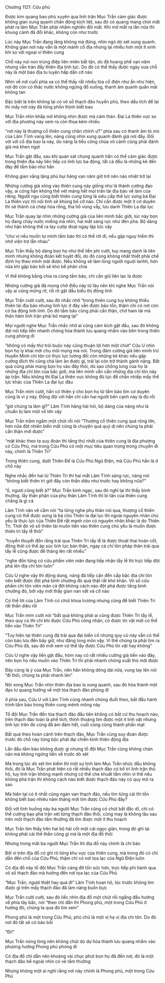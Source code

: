 




Chương 1121: Cửu phủ


Được kim quang bao phủ xuyên qua linh trận Mục Trần cảm giác được không gian xung quanh chấn động kịch liệt, sau đó có quang mang chói mắt phát ra làm Mục Trần phải nhắm nghiền đôi mắt. Khi mở mắt ra lần nữa thì khung cảnh đã đổi khác, không còn như trước

Lúc này Mục Trần đang lăng không mà đứng, nhìn ngó dò xét xung quanh. Không gian nơi này vẫn là một mảnh cổ địa nhưng lại nhiều hơn một ít sinh khí so với ngoại vi thiên cung

Chỗ này núi non trùng điệp liên miên bất tận, dù đã hoang phế vạn năm nhưng vẫn tràn đầy thiên địa linh lực. Do đó có thể thấy được ngày xưa chỗ này là một bảo địa tu luyện hấp dẫn cỡ nào

Nhìn về nơi cuối phía xa có thể thấy rất nhiều tòa cổ điện như ẩn như hiện, nơi đó còn có thác nước không ngừng đổ xuống, thanh âm quanh quẩn mãi không tan

Đặc biệt là trên không lại có vô số thạch đảo huyền phù, theo dấu tích để lại thì mấy nơi này đã từng phồn thịnh biết bao

Mục Trần nhìn khắp nơi không nhịn được mà cảm thán. Đại La thiên vực so với địa phương này xem ra còn thua kém nhiều

“nơi này là thượng cổ thiên cung chân chính ư?” phía sau có thanh âm tò mò của Lâm Tĩnh vang lên, nàng cũng nhìn xung quanh đánh giá nơi đây. Đối với với cổ địa bao la này, dù nàng là tiểu công chúa võ cảnh cũng phải đánh giá mà khen ngợi

Mục Trần gật đầu, sau khi quan sát chung quanh hắn có thể cảm giác được trong thiên địa này liên tiếp có linh lực ba động, tất cả đều là những kẻ đến đây để tầm bảo như hắn

Không gian vắng lặng phủ bụi hàng vạn năm giờ trở nên náo nhiệt trở lại

Những cường giả xông vào thiên cung này giống như là thành cường đạo vậy, ai cũng hận không thể vét máng hết mọi trân tài địa bảo về làm của riêng. Người ngu cũng biết thiên cung từng là siêu cấp thế lực xưng bá Đại La thiên vực thì nội tình sẽ khủng bố cỡ nào. Chỉ cần được một ít cơ duyên thì sẽ thành cá chép hóa rồng, tha hồ vùng vẫy, lưu danh Thiên La đại lục

Mục Trần quay lại nhìn những cường giả của liên minh bắc giới, lúc này bọn họ đang chảy nước miếng mà nhìn, hai mắt sáng rực như đèn pha. Bộ dáng như hận không thể ra tay cướp đoạt ngay lập tức vậy

“chư vị nếu muốn tự mình tầm bảo thì có thể rời đi, nếu gặp nguy hiểm thì nhớ viện trợ lẫn nhau”

Mục Trần thấy bộ dáng bọn họ như thế liền phì cười, tuy mang danh là liên minh nhưng không đoàn kết tuyệt đối, do đó cũng không nhất thiết phải chế định họ theo mình mãi được. Nếu không sẽ làm lòng người nguội lanhh, hơn nữa khi gặp bảo bối sẽ khó bề phân chia

Vì thế không bằng chia ra cùng tầm bảo, chỉ cần giữ liên lạc là được

Những cường giả đã mong chờ điều này từ lâu nên khi nghe Mục Trần nói vậy ai cũng mừng rỡ, rối rít gật đầu biểu thị đồng tình

Mục Trần cười cười, sau đó nhắc nhở “trong thiên cung tuy không thiếu thiên tài địa bảo nhưng linh lực ở đây vẫn được bảo tồn, thậm chí có nơi còn có ba động linh linh. Do đó tầm bảo cũng phải cẩn thận, chớ ham tài mà thân hãm linh trận phải bỏ mạng lại”

Mọi người nghe Mục Trần nhắc nhở ai cũng cảm kích gật đầu, sau đó không đợi nói tiếp liền nhanh chóng hóa thành lưu quang nhắm vào bên trong thiên cung phóng đi

“không có mấy thứ trói buộc này cũng thuận lợi hơn một chút” Cửu U nhìn bọn họ ly khai mới chu môi mọng mà nói. Trong đám cường giả liên minh trừ Huyền Minh chí tôn có thực lực tương đối còn những kẻ khác nếu gặp cường địch thì cũng chả làm ăn được gì, trái lại còn trở thành gánh nặng. Bất quá cũng phải mang bọn họ vào đây thôi, dù sao chống lưng của họ là những địa chí tôn của bắc giới, mà liên minh vẫn cần những địa chí tôn này áp trận. Nếu không thì Đại La thiên vực không đủ lực để chấn nhiếp mấy thế lực khác của Thiên La đại lục đâu

Mục Trần mỉm cười, hắn có thiện ý cho bọn họ từ tầm bảo tìm cơ duyên cũng là vì ý này. Đồng đội với hắn chỉ cần hai người bên cạnh này là đủ rồi

“giờ chúng ta làm gì?” Lâm Tĩnh hăng hái hỏi, bộ dáng của nàng như là chuẩn bị làm một vố lớn vậy

Mục Trần trầm ngâm một chút rồi nói “Thượng cổ thiên cung quá rộng lớn, hơn nữa đột nhiên biến mất cũng là chuyện quá quỷ dị nên chúng ta phải cẩn thận mới được”

“mặt khác theo ta suy đoán thì tầng thứ nhất của thiên cung là địa phương có Cửu Phủ, mà trong Cửu Phủ có một mục tiêu quan trọng trong chuyến đi này, chính là Thiên Trì”

Trong thiên cung, dưới Thiên Đế là Cửu Phủ Ngũ Điện, mà Cửu Phủ hẳn là ở chỗ này

Nghe nhắc đến hai từ Thiên Trì thì hai mắt Lâm Tĩnh sáng rực, nàng nói “không biết thiên trì giờ đây còn thần diệu như trước hay không nữa?”

“ồ, ngươi cũng biết à?” Mục Trần kinh ngạc, sau đó nghĩ lại thì thấy bình thường. lấy thân phận của phụ thân Lâm Tĩnh thì bí tân của thiên cung chẳng là gì cả

Lâm Tĩnh vân vê cằm nói “ta từng nghe phụ thân nói qua, thượng cổ thiên cung có thể được xưng là bá chủ Thiên la đại lục thì ngoài nguyên nhân chủ yếu là thực lực của Thiên Đế rất mạnh còn có nguyên nhân khác là do Thiên Trì. Thời đó vô số thiên tài muốn tiến vào thiên cung chủ yếu là muốn được thiên trì tẩy lễ thôi”

“truyền thuyết đồn rằng trải qua Thiên Trì tẩy lễ là được thoát thai hoán cốt, đồng thời có thể áp súc linh lực bản thân, ngay cả chí tôn pháp thân trải qua tẩy lễ cũng được đề thăng lên rất nhiều”

“nghe đồn từng có cửu phẩm viên mãn đang tiếp nhận tẩy lễ thì trực tiếp đột phá lên địa chí tôn luôn”

Cửu U nghe vậy thì động dung, nàng đã tiếp cận đến cấp bậc địa chí tôn nên biết được đột phá bình chướng đó quả thật rất khó khăn. Vô số cửu phẩm chí tôn viên mãn cả đời không cách nào đột phá được tầng bình chướng đó, bởi vậy mới thấy gian nan vất vả cỡ nào

Có thể lời của Lâm Tĩnh có chút khoa trương nhưng cũng để biết Thiên Trì rất thần diệu rồi

Mục Trần mìm cười nói “bất quá không phải ai cũng được Thiên Trì tẩy lễ, theo quy củ thì chỉ khi được Cửu Phủ công nhận, có được tín vật mới có thể tiến vào Thiên Trì”

“Tuy hiện tại thiên cung đã trải qua đại biến cố nhưng quy củ này vẫn có thể còn bảo lưu đến bây giờ, như đăng long môn vậy. Vì thế chúng ta phải tìm ra Cửu Phủ đã, sau đó mới xem có thể lấy được Cửu Phủ tín vật hay không”

Cửu U nghe vậy liền gật đầu, hôm nay có rất nhiều cường giả tiến vào đây, nên bọn họ nếu muốn vào Thiên Trì thì phải nhanh chóng xuất thủ mới được

Đây cũng là ý của Mục Trần, nên hắn không dông dài nữa, vung tay lên nói “đi thôi, chúng ta phải nhanh lên”

Nói xong Mục Trần nhìn thiên địa bao la xung quanh, sau đó hóa thành một đạo lư quang hướng về một tòa thạch đảo phóng đi

ở phía sau, Cửu U với Lâm Tĩnh cũng nhanh chóng đuổi theo, bắt đầu hành trình tầm bảo trong thiên cung mênh mông này

Tổ đội Mục Trần đến tòa thạch đảo đẩu tiên không có bất cứ thu hoạch nào, trên thạch đảo toàn là phế tích, thỉnh thoảng tìm được một ít linh vật nhưng linh lực trên đó cũng đã ảm đảm hết, cuối cùng cũng thành phấn mạt

Bất quá theo hoàn cảnh trên thạch đảo, Mục Trần cũng suy đoán được trước đó chỗ này từng bộc phát đại chiến kinh thiên động địa

Lần đầu tầm bảo không được gì nhưng tổ đội Mục Trần cũng không chán nản mà không ngừng tiến về trước dò xét

Mà trong lúc dò xét tìm kiếm thì một sự tình làm Mục Trần nhức đầu không thôi, đó là Mục Trần phát hiện có rất nhiều thạch đảo có bố trí linh trận thủ hộ, tuy linh trận không mạnh nhưng có thể che khuất tầm nhìn vì thế nếu không phá trận thì không cách nào biết được thạch đảo này có quy mô ra sao

Mà hiện tại có ít nhất cũng ngàn vạn thạch đảo, nếu tìm từng cái thì tốn không biết bao nhiêu năm tháng mới tìm được Cửu Phủ đây?

Đối với tình huống này ba người Mục Trần cũng có chút bất đắc dĩ, chỉ có thể cường bạo phá trận xét từng thạch đảo thôi, cũng may là không lâu sau trên một thạch đảo tầm thường đã tìm được một ít thu hoạch

Mục Trần tìm thấy trên hai bộ hài cốt một cái ngọc giản, trong đó ghi lại không phải cái thế thần công gì mà là một địa đồ thôi

Nhưng trong mắt ba người Mục Trần thì địa đồ này chính là chí bảo

Bởi vì trên địa đồ có ghi rõ từng khu vực của thiên cung, mà trong đó có chỉ dẫn đến chỗ của Cửu Phủ, thậm chí có nơi tọa lạc của Ngũ Điện luôn

Có địa đồ này tổ đội Mục Trần càng đỡ tốn sức hơn, trực tiếp phi hành qua vô số thạch đảo mà hướng đến nơi tọa lạc của Cửu Phủ

“Mục Trần, ngươi thiệt hay quá đi” Lâm Tĩnh hoan hô, lúc trước không tìm được gì trên mấy thạch đảo đã làm nàng buồn bực

Mục Trần cười cười, sau đó liếc nhìn địa đồ một chút rồi ngẩng đầu hướng về phía tây bắc, nói “theo chỉ dẫn thì Phong phủ, một trong Cửu Phủ ở hướng đó, chúng ta qua đó tìm xem”

Phong phủ là một trong Cửu Phủ, phủ chủ là một vị hạ vị địa chí tôn. Do đó nơi đó tất sẽ có bảo bối

"Đi!"

Mục Trần nóng lòng nên không chút do dự hóa thành lưu quang nhắm vào phương hướng Phong phủ phóng đi

Có địa đồ chỉ dẫn nên khoảng vài chục phút bọn họ đã đến nơi, đó là một thạch đảo bề ngoài nhìn có vẻ tầm thường

Nhưng không một ai nghĩ rằng nơi này chính là Phong phủ, một trong Cửu Phủ




